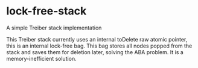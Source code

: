 # lock-free-stack
A simple Treiber stack implementation

This Treiber stack currently uses an internal toDelete raw atomic pointer, this is an internal lock-free bag. This bag stores all nodes popped from the stack and saves them for deletion later, solving the ABA problem. It is a memory-inefficient solution.

